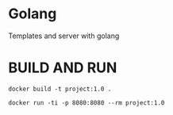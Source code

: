 # Golang
Templates and server with golang

# BUILD AND RUN
`docker build -t project:1.0 .`  
  
`docker run -ti -p 8080:8080 --rm project:1.0`